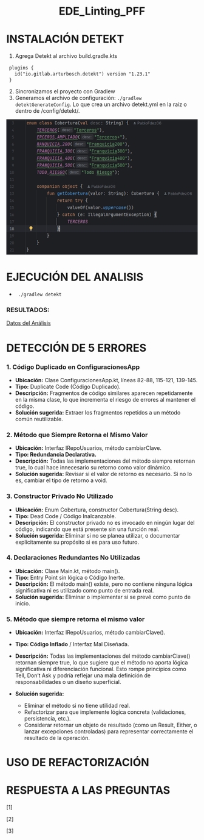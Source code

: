 # <p align="center">EDE_Linting_PFF</p>


# INSTALACIÓN DETEKT

1. Agrega Detekt al archivo build.gradle.kts
 ```
  plugins {
    id("io.gitlab.arturbosch.detekt") version "1.23.1"
  }

 ```
2. Sincronizamos el proyecto con Gradlew
3. Generamos el archivo de configuración: ```./gradlew detektGenerateConfig```. Lo que crea un archivo detekt.yml en la raíz o dentro de /config/detekt/.

![img.png](img.png)

# EJECUCIÓN DEL ANALISIS

- ``` ./gradlew detekt```

### RESULTADOS:

[Datos del Análisis](./build/reports/detekt/detekt.html)

# DETECCIÓN DE 5 ERRORES


### 1. Código Duplicado en ConfiguracionesApp
  
- **Ubicación:** Clase ConfiguracionesApp.kt, líneas 82-88, 115-121, 139-145.
- **Tipo:** Duplicate Code (Código Duplicado).
- **Descripción:** Fragmentos de código similares aparecen repetidamente en la misma clase, lo que incrementa el riesgo de errores al mantener el código.
- **Solución sugerida:** Extraer los fragmentos repetidos a un método común reutilizable.

### 2. Método que Siempre Retorna el Mismo Valor
  
- **Ubicación:** Interfaz IRepoUsuarios, método cambiarClave.
- **Tipo: Redundancia Declarativa.**
- **Descripción:** Todas las implementaciones del método siempre retornan true, lo cual hace innecesario su retorno como valor dinámico.
- **Solución sugerida:** Revisar si el valor de retorno es necesario. Si no lo es, cambiar el tipo de retorno a void.

### 3. Constructor Privado No Utilizado
   
- **Ubicación:** Enum Cobertura, constructor Cobertura(String desc).
- **Tipo:** Dead Code / Código Inalcanzable.
- **Descripción:** El constructor privado no es invocado en ningún lugar del código, indicando que está presente sin una función real.
- **Solución sugerida:** Eliminar si no se planea utilizar, o documentar explícitamente su propósito si es para uso futuro.

### 4. Declaraciones Redundantes No Utilizadas
   
- **Ubicación:** Clase Main.kt, método main().
- **Tipo:** Entry Point sin lógica o Código Inerte.
- **Descripción:** El método main() existe, pero no contiene ninguna lógica significativa ni es utilizado como punto de entrada real.
- **Solución sugerida:** Eliminar o implementar si se prevé como punto de inicio.

### 5. Método que siempre retorna el mismo valor

- **Ubicación:** Interfaz IRepoUsuarios, método cambiarClave().
- **Tipo: Código Inflado** / Interfaz Mal Diseñada.
- **Descripción:** Todas las implementaciones del método cambiarClave() retornan siempre true, lo que sugiere que el método no aporta lógica significativa ni diferenciación funcional. Esto rompe principios como Tell, Don’t Ask y podría reflejar una mala definición de responsabilidades o un diseño superficial.
- **Solución sugerida:**
  
    - Eliminar el método si no tiene utilidad real.
    - Refactorizar para que implemente lógica concreta (validaciones, persistencia, etc.).
    - Considerar retornar un objeto de resultado (como un Result, Either, o lanzar excepciones controladas) para representar correctamente el resultado de la operación.

# USO DE REFACTORIZACIÓN

# RESPUESTA A LAS PREGUNTAS

[1]

[2]

[3]
